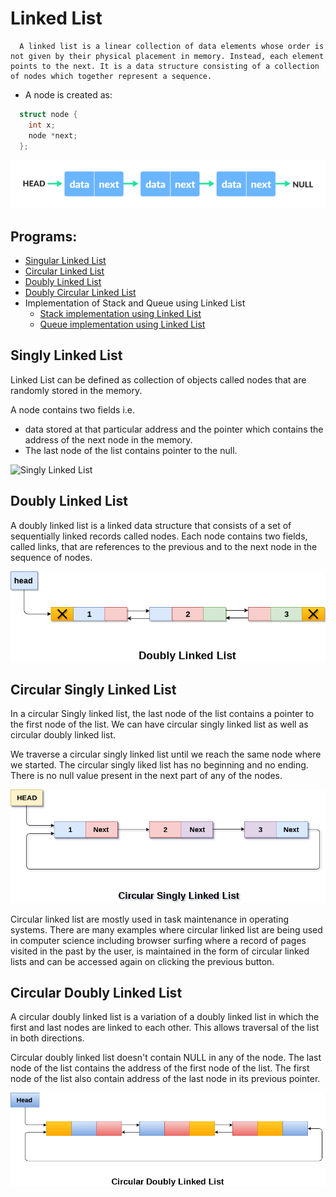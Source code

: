 # Linked List

```README
  A linked list is a linear collection of data elements whose order is not given by their physical placement in memory. Instead, each element points to the next. It is a data structure consisting of a collection of nodes which together represent a sequence.
```

- A node is created as:

```c++
  struct node {
    int x;
    node *next;
  };
```

![Linked List](images/linkedList.png)

## Programs:

- [Singular Linked List](https://github.com/sthsuyash/CSIT_Labs/blob/main/3rd_Semester/DSA/Lab5/singlyLinkedList.cpp)
- [Circular Linked List](https://github.com/sthsuyash/CSIT_Labs/blob/main/3rd_Semester/DSA/Lab5/circularLinkedList.cpp)
- [Doubly Linked List](https://github.com/sthsuyash/CSIT_Labs/blob/main/3rd_Semester/DSA/Lab5/doublyLinkedList.cpp)
- [Doubly Circular Linked List](https://github.com/sthsuyash/CSIT_Labs/blob/main/3rd_Semester/DSA/Lab5/doublyCircularLinkedList.cpp)
- Implementation of Stack and Queue using Linked List
  - [Stack implementation using Linked List](https://github.com/sthsuyash/CSIT_Labs/blob/main/3rd_Semester/DSA/Lab5/stackUsingLinkedList.cpp)
  - [Queue implementation using Linked List](https://github.com/sthsuyash/CSIT_Labs/blob/main/3rd_Semester/DSA/Lab5/queueUsingLinkedList.cpp)

## Singly Linked List

Linked List can be defined as collection of objects called nodes that are randomly stored in the memory.

A node contains two fields i.e.

- data stored at that particular address and the pointer which contains the address of the next node in the memory.
- The last node of the list contains pointer to the null.

![Singly Linked List](images/singlyll.png)

## Doubly Linked List

A doubly linked list is a linked data structure that consists of a set of sequentially linked records called nodes. Each node contains two fields, called links, that are references to the previous and to the next node in the sequence of nodes.

![Doubly Linked List](images/doublyll.png)

## Circular Singly Linked List

In a circular Singly linked list, the last node of the list contains a pointer to the first node of the list. We can have circular singly linked list as well as circular doubly linked list.

We traverse a circular singly linked list until we reach the same node where we started. The circular singly liked list has no beginning and no ending. There is no null value present in the next part of any of the nodes.

![Circular Linked List](images/ccl.png)

Circular linked list are mostly used in task maintenance in operating systems. There are many examples where circular linked list are being used in computer science including browser surfing where a record of pages visited in the past by the user, is maintained in the form of circular linked lists and can be accessed again on clicking the previous button.

## Circular Doubly Linked List

A circular doubly linked list is a variation of a doubly linked list in which the first and last nodes are linked to each other. This allows traversal of the list in both directions.

Circular doubly linked list doesn't contain NULL in any of the node. The last node of the list contains the address of the first node of the list. The first node of the list also contain address of the last node in its previous pointer.

![Circular Linked List](images/circularDoublyll.png)
